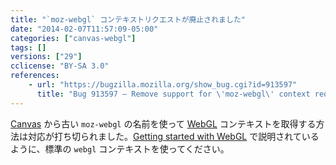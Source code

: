 ```yaml
---
title: "`moz-webgl` コンテキストリクエストが廃止されました"
date: "2014-02-07T11:57:09-05:00"
categories: ["canvas-webgl"]
tags: []
versions: ["29"]
cclicense: "BY-SA 3.0"
references:
    - url: "https://bugzilla.mozilla.org/show_bug.cgi?id=913597"
      title: "Bug 913597 – Remove support for \'moz-webgl\' context requests"
---
```

[Canvas](https://developer.mozilla.org/docs/HTML/Canvas) から古い `moz-webgl` の名前を使って [WebGL](https://developer.mozilla.org/docs/Web/WebGL) コンテキストを取得する方法は対応が打ち切られました。[Getting started with WebGL](https://developer.mozilla.org/docs/Web/WebGL/Getting_started_with_WebGL#Creating_a_WebGL.C2.A0context) で説明されているように、標準の `webgl` コンテキストを使ってください。
